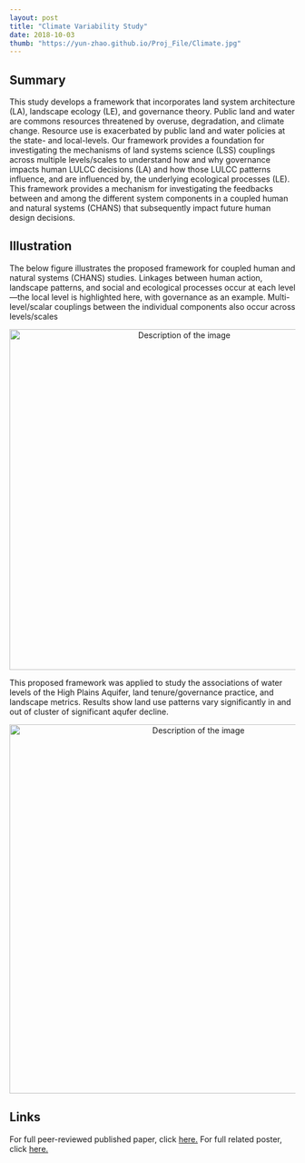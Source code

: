 ```yaml
---
layout: post
title: "Climate Variability Study"
date: 2018-10-03
thumb: "https://yun-zhao.github.io/Proj_File/Climate.jpg"
---
```


## Summary
This study develops a framework that incorporates land system architecture (LA), landscape ecology (LE), and governance theory. Public land and water are commons resources threatened by overuse, degradation, and climate change. Resource use is exacerbated by public land and water policies at the state- and local-levels. Our framework provides a foundation for investigating the mechanisms of land systems science (LSS) couplings across multiple levels/scales to understand how and why governance impacts human LULCC decisions (LA) and how those LULCC patterns influence, and are influenced by, the underlying ecological processes (LE). This framework provides a mechanism for investigating the feedbacks between and among the different system components in a coupled human and natural systems (CHANS) that subsequently impact future human design decisions.

## Illustration

The below figure illustrates the proposed framework for coupled human and natural systems (CHANS) studies. Linkages between human action, landscape patterns, and social and ecological processes occur at each level—the local level is highlighted here, with governance as an example. Multi-level/scalar couplings between the individual components also occur across levels/scales

<div style="text-align:center">
  <img src="https://yun-zhao.github.io/Proj_File/land-1.png" alt="Description of the image" width="600">
</div>


This proposed framework was applied to study the associations of water levels of the High Plains Aquifer, land tenure/governance practice, and landscape metrics. Results show land use patterns vary significantly in and out of cluster of significant aqufer decline. 

<div style="text-align:center">
  <img src="https://yun-zhao.github.io/Proj_File/land-2.JPG" alt="Description of the image" width="650">
</div>

## Links

For full peer-reviewed published paper, click <a href="https://www.dropbox.com/scl/fi/cisrxiocg5amgquuqta2p/Land.pdf?rlkey=8lfuye06062s79af13u4zmr78&dl=0" target="_blank">here.</a> For full related poster, click <a href="https://www.dropbox.com/scl/fi/9cny42d9ibdoij3p3dnfh/Land_Poster.pdf?rlkey=5vns19fjlbx13yqw44r2593bg&dl=0" target="_blank">here.</a> 
